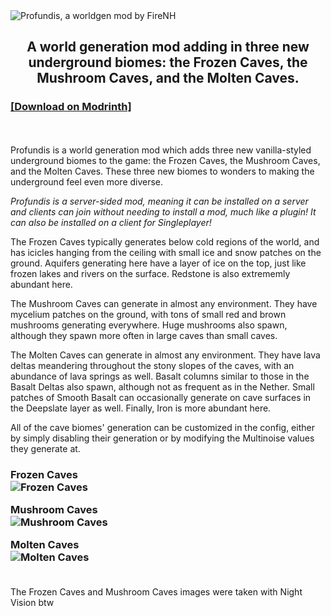 <img src="https://raw.githubusercontent.com/firenh/Profundis/master/images/mod-page-icon%20base%20cropped.png" alt = "Profundis, a worldgen mod by FireNH"> 

<h2><center> A world generation mod adding in three new underground biomes: the Frozen Caves, the Mushroom Caves, and the Molten Caves. </center></h2>

  <h3><a href="https://modrinth.com/mod/profundis">[Download on Modrinth]</a></h3>

<br><br>
Profundis is a world generation mod which adds three new vanilla-styled underground biomes to the game: the Frozen Caves, the Mushroom Caves, and the Molten Caves. These three new biomes to wonders to making the underground feel even more diverse.

<i>Profundis is a server-sided mod, meaning it can be installed on a server and clients can join without needing to install a mod, much like a plugin! It can also be installed on a client for Singleplayer!</i>

The Frozen Caves typically generates below cold regions of the world, and has icicles hanging from the ceiling with small ice and snow patches on the ground. Aquifers generating here have a layer of ice on the top, just like frozen lakes and rivers on the surface. Redstone is also extrememly abundant here.

The Mushroom Caves can generate in almost any environment. They have mycelium patches on the ground, with tons of small red and brown mushrooms generating everywhere. Huge mushrooms also spawn, although they spawn more often in large caves than small caves.

The Molten Caves can generate in almost any environment. They have lava deltas meandering throughout the stony slopes of the caves, with an abundance of lava springs as well. Basalt columns similar to those in the Basalt Deltas also spawn, although not as frequent as in the Nether. Small patches of Smooth Basalt can occasionally generate on cave surfaces in the Deepslate layer as well. Finally, Iron is more abundant here.

All of the cave biomes' generation can be customized in the config, either by simply disabling their generation or by modifying the Multinoise values they generate at.


<h3>Frozen Caves<br>
<img src = "https://github.com/firenh/Profundis/blob/master/images/2022-02-03_12.05.08.png?raw=true" alt = "Frozen Caves">


Mushroom Caves<br>
<img src = "https://github.com/firenh/Profundis/blob/master/images/2022-02-03_12.11.30.png?raw=true" alt = "Mushroom Caves">


Molten Caves<br>
<img src = "https://github.com/firenh/Profundis/blob/master/images/2022-03-25_21.34.53.png?raw=true" alt = "Molten Caves">
<br><br>
</h3> The Frozen Caves and Mushroom Caves images were taken with Night Vision btw
